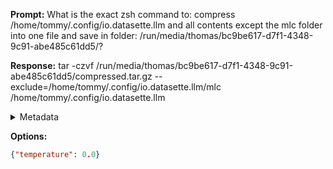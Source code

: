 **Prompt:**
What is the exact zsh command to: compress /home/tommy/.config/io.datasette.llm and all contents except the mlc folder into one file and save in folder: /run/media/thomas/bc9be617-d7f1-4348-9c91-abe485c61dd5/?


**Response:**
tar -czvf /run/media/thomas/bc9be617-d7f1-4348-9c91-abe485c61dd5/compressed.tar.gz --exclude=/home/tommy/.config/io.datasette.llm/mlc /home/tommy/.config/io.datasette.llm

<details><summary>Metadata</summary>

- Duration: 3995 ms
- Datetime: 2023-08-23T17:05:48.144197
- Model: gpt-3.5-turbo-0613

</details>

**Options:**
```json
{"temperature": 0.0}
```

